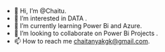 - 👋 Hi, I’m @Chaitu.
- 👀 I’m interested in DATA .
- 🌱 I’m currently learning Power Bi and Azure.
- 💞️ I’m looking to collaborate on Power Bi Projects .
- 📫 How to reach me chaitanyakgk@gmail.com.

<!---
Chaitu2016/Chaitu2016 is a ✨ special ✨ repository because its `README.md` (this file) appears on your GitHub profile.
You can click the Preview link to take a look at your changes.
--->
